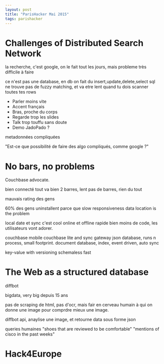 ```yaml
---
layout: post
title: "ParisHacker Mai 2015"
tags: parishacker
---
```


# Challenges of Distributed Search Network

la recherche, c'est google, on le fait tout les jours, mais probleme très
difficile à faire

ce n'est pas une database, en db on fait du insert,update,delete,select
sql ne trouve pas de fuzzy matching, et va etre lent quand tu dois scanner
toutes tes rows

- Parler moins vite
- Accent français
- Bras, proche du corps
- Regarde trop les slides
- Talk trop touffu sans doute
- Demo JadoPado ?

metadonnées compliquées

"Est-ce que possibilité de faire des algo compliqués, comme google ?"

# No bars, no problems

Couchbase advocate.

bien connecté tout va bien
2 barres, lent
pas de barres, rien du tout

mauvais rating des gens

60% des gens uninstallent parce que slow responsiveness
data location is the problem

local date et sync c'est cool
online et offline
rapide
bien moins de code, les utilisateurs vont adorer.

couchbase mobile
couchbase lite and sync gateway
json database, runs n process, small footprint. document database, index, event
driven, auto sync

key-value with versioning
schemaless
fast

# The Web as a structured database

diffbot

bigdata, very big depuis 15 ans

pas de scraping de html, pas d'ocr, mais fair en cerveau humain à qui on donne
une image pour comprdre mieux une image.

diffbot api, anaylise une image, et retourne data sous forme json

queries humaines
"shoes that are reviewed to be comfortable"
"mentions of cisco in the past weeks"

# Hack4Europe



